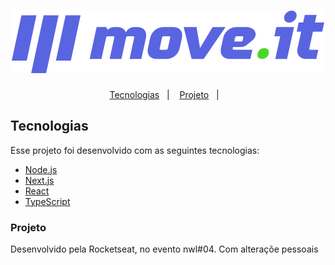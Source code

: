 <h1 align="center">
    <img alt="Moveit" title="Moveit" src="public/logo-full.svg" />
</h1>

<p align="center">
  <a href="#-tecnologias">Tecnologias</a>&nbsp;&nbsp;&nbsp;|&nbsp;&nbsp;&nbsp;
  <a href="#-projeto">Projeto</a>&nbsp;&nbsp;&nbsp;|&nbsp;&nbsp;&nbsp;
</p>

## Tecnologias

Esse projeto foi desenvolvido com as seguintes tecnologias:

- [Node.js](https://nodejs.org/en/)
- [Next.js](https://nextjs.org/)
- [React](https://reactjs.org)
- [TypeScript](https://www.typescriptlang.org/)

### Projeto

Desenvolvido pela Rocketseat, no evento nwl#04. Com alteraçõe pessoais
